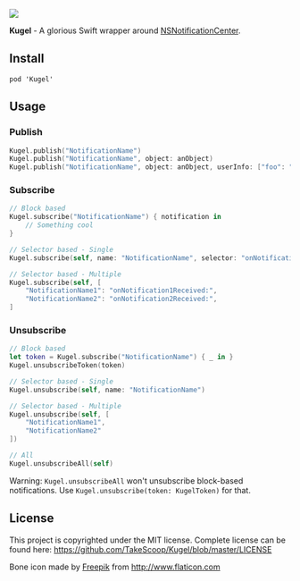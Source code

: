 ![](https://www.dropbox.com/s/27fjg3vjugd30fw/kugel_logo.png?raw=1)

**Kugel** - A glorious Swift wrapper around [NSNotificationCenter](https://developer.apple.com/library/mac/documentation/Cocoa/Reference/Foundation/Classes/NSNotificationCenter_Class/).

Install
-------

```
pod 'Kugel'
```

Usage
-----

### Publish

```swift
Kugel.publish("NotificationName")
Kugel.publish("NotificationName", object: anObject)
Kugel.publish("NotificationName", object: anObject, userInfo: ["foo": "bar"])
```

### Subscribe

```swift
// Block based
Kugel.subscribe("NotificationName") { notification in
    // Something cool
}

// Selector based - Single 
Kugel.subscribe(self, name: "NotificationName", selector: "onNotificationReceived:")

// Selector based - Multiple
Kugel.subscribe(self, [
    "NotificationName1": "onNotification1Received:",
    "NotificationName2": "onNotification2Received:",
]
```

### Unsubscribe

```swift
// Block based
let token = Kugel.subscribe("NotificationName") { _ in }
Kugel.unsubscribeToken(token)

// Selector based - Single
Kugel.unsubscribe(self, name: "NotificationName")

// Selector based - Multiple
Kugel.unsubscribe(self, [
	"NotificationName1",
	"NotificationName2"
])

// All
Kugel.unsubscribeAll(self)
```

Warning: `Kugel.unsubscribeAll` won't unsubscribe block-based notifications. Use `Kugel.unsubscribe(token: KugelToken)` for that.

License
-------

This project is copyrighted under the MIT license. Complete license can be found here: <https://github.com/TakeScoop/Kugel/blob/master/LICENSE>

Bone icon made by [Freepik](http://www.flaticon.com/authors/freepik) from <http://www.flaticon.com> 
